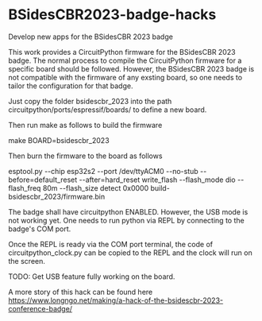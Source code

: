 # BSidesCBR2023-badge-hacks
Develop new apps for the BSidesCBR 2023 badge

This work provides a CircuitPython firmware for the BSidesCBR 2023 badge. The normal process to compile the CircuitPython firmware for a specific board should be followed. However, the BSidesCBR 2023 badge is not compatible with the firmware of any exsting board, so one needs to tailor the configuration for that badge. 

Just copy the folder bsidescbr_2023 into the path circuitpython/ports/espressif/boards/ to define a new board.

Then run make as follows to build the firmware

make BOARD=bsidescbr_2023

Then burn the firmware to the board as follows

esptool.py --chip esp32s2  --port /dev/ttyACM0 --no-stub  --before=default_reset --after=hard_reset write_flash --flash_mode dio --flash_freq 80m --flash_size detect 0x0000 build-bsidescbr_2023/firmware.bin

The badge shall have circuitpython ENABLED. However, the USB mode is not working yet. One needs to run python via REPL by connecting to the badge's COM port.

Once the REPL is ready via the COM port terminal, the code of circuitpython_clock.py can be copied to the REPL and the clock will run on the screen.

TODO: Get USB feature fully working on the board.

A more story of this hack can be found here https://www.longngo.net/making/a-hack-of-the-bsidescbr-2023-conference-badge/
